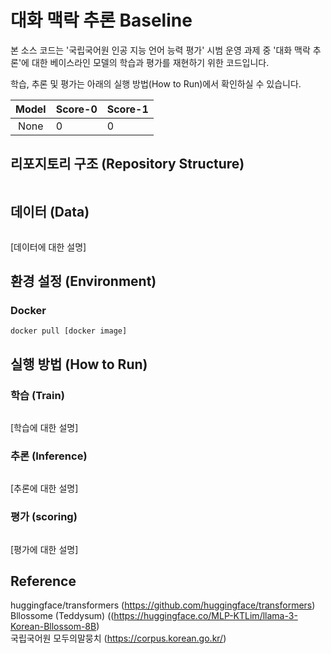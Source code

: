 # 대화 맥락 추론 Baseline
본 소스 코드는 '국립국어원 인공 지능 언어 능력 평가' 시범 운영 과제 중 '대화 맥락 추론'에 대한 베이스라인 모델의 학습과 평가를 재현하기 위한 코드입니다.  

학습, 추론 및 평가는 아래의 실행 방법(How to Run)에서 확인하실 수 있습니다.  

|Model|Score-0|Score-1|
|:---:|---|---|
|None|0|0|

## 리포지토리 구조 (Repository Structure)
```

```

## 데이터 (Data)
```

```
[데이터에 대한 설명]

## 환경 설정 (Environment)

### Docker
```
docker pull [docker image]
```

## 실행 방법 (How to Run)
### 학습 (Train)
```

```
[학습에 대한 설명]

### 추론 (Inference)
```

```
[추론에 대한 설명]

### 평가 (scoring)
```

```
[평가에 대한 설명]

## Reference

huggingface/transformers (https://github.com/huggingface/transformers)  
Bllossome (Teddysum) ((https://huggingface.co/MLP-KTLim/llama-3-Korean-Bllossom-8B)  
국립국어원 모두의말뭉치 (https://corpus.korean.go.kr/)  
